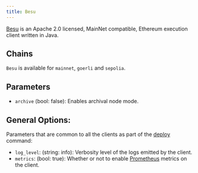 ```yaml
---
title: Besu
---
```


[Besu](https://www.hyperledger.org/use/besu) is an Apache 2.0 licensed, MainNet compatible, Ethereum execution client written in Java.

## Chains

`Besu` is available for `mainnet`, `goerli` and `sepolia`.

## Parameters

- `archive` (bool: false): Enables archival node mode.

## General Options:

Parameters that are common to all the clients as part of the [deploy](/docs/cli/deploy) command:

- `log_level`: (string: info): Verbosity level of the logs emitted by the client.
- `metrics`: (bool: true): Whether or not to enable [Prometheus](/docs/concepts/telemetry) metrics on the client.
